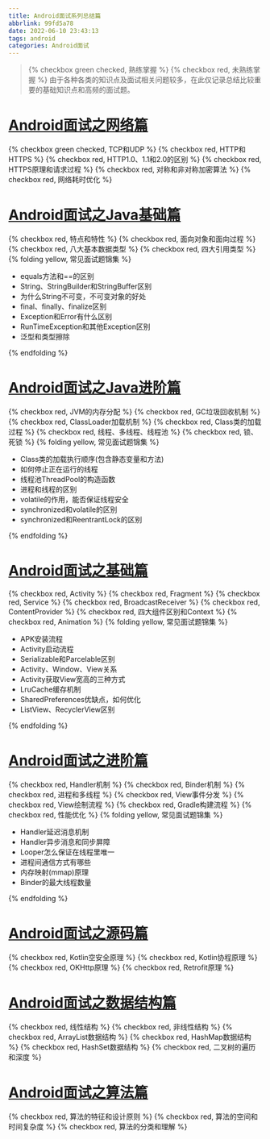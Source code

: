 ```yaml
---
title: Android面试系列总结篇
abbrlink: 99fd5a78
date: 2022-06-10 23:43:13
tags: android
categories: Android面试
---
```


> {% checkbox green checked, 熟练掌握 %} {% checkbox red, 未熟练掌握 %}
> 由于各种各类的知识点及面试相关问题较多，在此仅记录总结比较重要的基础知识点和高频的面试题。

# [Android面试之网络篇](a3e07e13.html)
{% checkbox green checked, TCP和UDP %}
{% checkbox red, HTTP和HTTPS %}
{% checkbox red, HTTP1.0、1.1和2.0的区别 %}
{% checkbox red, HTTPS原理和请求过程 %}
{% checkbox red, 对称和非对称加密算法 %}
{% checkbox red, 网络耗时优化 %}

# [Android面试之Java基础篇](49d5b74.html)
{% checkbox red, 特点和特性 %}
{% checkbox red, 面向对象和面向过程 %}
{% checkbox red, 八大基本数据类型 %}
{% checkbox red, 四大引用类型 %}
{% folding yellow, 常见面试题锦集 %}

- equals方法和==的区别
- String、StringBuilder和StringBuffer区别
- 为什么String不可变，不可变对象的好处
- final、finally、finalize区别
- Exception和Error有什么区别
- RunTimeException和其他Exception区别
- 泛型和类型擦除

{% endfolding %}

# [Android面试之Java进阶篇](2615f0a7.html)
{% checkbox red, JVM的内存分配 %}
{% checkbox red, GC垃圾回收机制 %}
{% checkbox red, ClassLoader加载机制 %}
{% checkbox red, Class类的加载过程 %}
{% checkbox red, 线程、多线程、线程池 %}
{% checkbox red, 锁、死锁 %}
{% folding yellow, 常见面试题锦集 %}

- Class类的加载执行顺序(包含静态变量和方法)
- 如何停止正在运行的线程
- 线程池ThreadPool的构造函数
- 进程和线程的区别
- volatile的作用，能否保证线程安全
- synchronized和volatile的区别
- synchronized和ReentrantLock的区别

{% endfolding %}

# [Android面试之基础篇](cb6039dc.html)
{% checkbox red, Activity %}
{% checkbox red, Fragment %}
{% checkbox red, Service %}
{% checkbox red, BroadcastReceiver %}
{% checkbox red, ContentProvider %}
{% checkbox red, 四大组件区别和Context %}
{% checkbox red, Animation %}
{% folding yellow, 常见面试题锦集 %}

- APK安装流程
- Activity启动流程
- Serializable和Parcelable区别
- Activity、Window、View关系
- Activity获取View宽高的三种方式
- LruCache缓存机制
- SharedPreferences优缺点，如何优化
- ListView、RecyclerView区别

{% endfolding %}

# [Android面试之进阶篇](e9e8920f.html)
{% checkbox red, Handler机制 %}
{% checkbox red, Binder机制 %}
{% checkbox red, 进程和多线程 %}
{% checkbox red, View事件分发 %}
{% checkbox red, View绘制流程 %}
{% checkbox red, Gradle构建流程 %}
{% checkbox red, 性能优化 %}
{% folding yellow, 常见面试题锦集 %}

- Handler延迟消息机制
- Handler异步消息和同步屏障
- Looper怎么保证在线程里唯一
- 进程间通信方式有哪些
- 内存映射(mmap)原理
- Binder的最大线程数量

{% endfolding %}

# [Android面试之源码篇](ad6a412c.html)
{% checkbox red, Kotlin空安全原理 %}
{% checkbox red, Kotlin协程原理 %}
{% checkbox red, OKHttp原理 %}
{% checkbox red, Retrofit原理 %}

# [Android面试之数据结构篇](30ef2a74.html)
{% checkbox red, 线性结构 %}
{% checkbox red, 非线性结构 %}
{% checkbox red, ArrayList数据结构 %}
{% checkbox red, HashMap数据结构 %}
{% checkbox red, HashSet数据结构 %}
{% checkbox red, 二叉树的遍历和深度 %}

# [Android面试之算法篇](b420aa0f.html)
{% checkbox red, 算法的特征和设计原则 %}
{% checkbox red, 算法的空间和时间复杂度 %}
{% checkbox red, 算法的分类和理解 %}